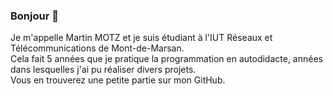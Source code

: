 ### Bonjour 👋

<!--
**motzmartin/motzmartin** is a ✨ _special_ ✨ repository because its `README.md` (this file) appears on your GitHub profile.

Here are some ideas to get you started:

- 🔭 I’m currently working on ...
- 🌱 I’m currently learning ...
- 👯 I’m looking to collaborate on ...
- 🤔 I’m looking for help with ...
- 💬 Ask me about ...
- 📫 How to reach me: ...
- 😄 Pronouns: ...
- ⚡ Fun fact: ...
-->

Je m'appelle Martin MOTZ et je suis étudiant à l'IUT Réseaux et Télécommunications de Mont-de-Marsan.<br>
Cela fait 5 années que je pratique la programmation en autodidacte, années dans lesquelles j'ai pu réaliser divers projets.<br>
Vous en trouverez une petite partie sur mon GitHub.
